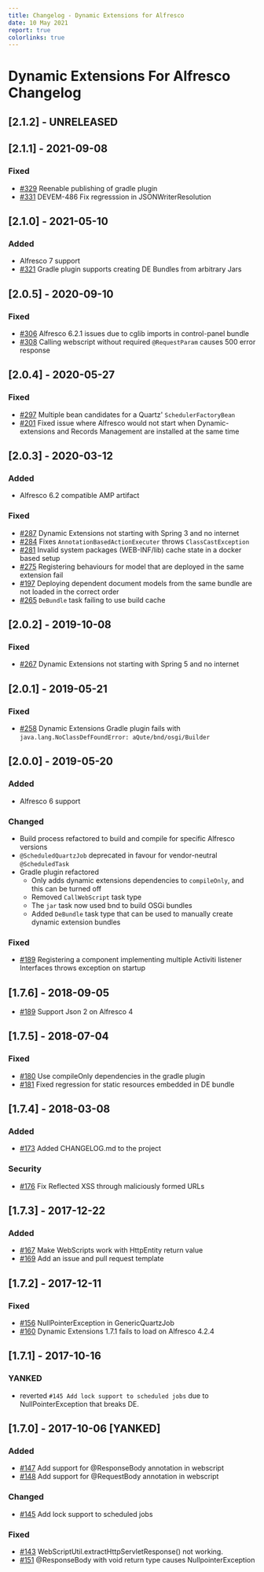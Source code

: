 ```yaml
---
title: Changelog - Dynamic Extensions for Alfresco
date: 10 May 2021
report: true
colorlinks: true
---
```

<!--
Changelog for DE

See http://keepachangelog.com/en as reference
Version template:

## [X.X.X] - yyyy-MM-dd
### Added (for new features)
### Changed (for changes in existing functionality)
### Deprecated (for soon-to-be removed features)
### Removed (for now removed features)
### Fixed (for any bug fixes)
### Security (in case of vulnerabilities)
### YANKED (for reverted functionality in)
 -->
# Dynamic Extensions For Alfresco Changelog

## [2.1.2] - UNRELEASED

## [2.1.1] - 2021-09-08
### Fixed
* [#329](https://github.com/xenit-eu/dynamic-extensions-for-alfresco/issues/329) Reenable publishing of gradle plugin
* [#331](https://github.com/xenit-eu/dynamic-extensions-for-alfresco/issues/331) DEVEM-486 Fix regresssion in JSONWriterResolution

## [2.1.0] - 2021-05-10
### Added
* Alfresco 7 support
* [#321](https://github.com/xenit-eu/dynamic-extensions-for-alfresco/pull/321) Gradle plugin supports creating DE Bundles from arbitrary Jars

## [2.0.5] - 2020-09-10
### Fixed
* [#306](https://github.com/xenit-eu/dynamic-extensions-for-alfresco/issues/306) Alfresco 6.2.1 issues due to cglib imports in control-panel bundle
* [#308](https://github.com/xenit-eu/dynamic-extensions-for-alfresco/issues/308) Calling webscript without required `@RequestParam` causes 500 error response

## [2.0.4] - 2020-05-27
### Fixed
* [#297](https://github.com/xenit-eu/dynamic-extensions-for-alfresco/issues/297) Multiple bean candidates for a Quartz' `SchedulerFactoryBean`
* [#201](https://github.com/xenit-eu/dynamic-extensions-for-alfresco/issues/201) Fixed issue where Alfresco would not start when Dynamic-extensions and Records Management are installed at the same time


## [2.0.3] - 2020-03-12
### Added
* Alfresco 6.2 compatible AMP artifact

### Fixed
* [#287](https://github.com/xenit-eu/dynamic-extensions-for-alfresco/issues/287) Dynamic Extensions not starting with Spring 3 and no internet
* [#284](https://github.com/xenit-eu/dynamic-extensions-for-alfresco/pull/284) Fixes `AnnotationBasedActionExecuter` throws `ClassCastException`
* [#281](https://github.com/xenit-eu/dynamic-extensions-for-alfresco/issues/281) Invalid system packages (WEB-INF/lib) cache state in a docker based setup
* [#275](https://github.com/xenit-eu/dynamic-extensions-for-alfresco/issues/275) Registering behaviours for model that are deployed in the same extension fail
* [#197](https://github.com/xenit-eu/dynamic-extensions-for-alfresco/issues/197) Deploying dependent document models from the same bundle are not loaded in the correct order
* [#265](https://github.com/xenit-eu/dynamic-extensions-for-alfresco/issues/265) `DeBundle` task failing to use build cache


## [2.0.2] - 2019-10-08
### Fixed
 * [#267](https://github.com/xenit-eu/dynamic-extensions-for-alfresco/issues/267) Dynamic Extensions not starting with Spring 5 and no internet

## [2.0.1] - 2019-05-21
### Fixed
 * [#258](https://github.com/xenit-eu/dynamic-extensions-for-alfresco/issues/258) Dynamic Extensions Gradle plugin fails with `java.lang.NoClassDefFoundError: aQute/bnd/osgi/Builder`

## [2.0.0] - 2019-05-20
### Added
* Alfresco 6 support

### Changed
* Build process refactored to build and compile for specific Alfresco versions
* `@ScheduledQuartzJob` deprecated in favour for vendor-neutral `@ScheduledTask`
* Gradle plugin refactored
  * Only adds dynamic extensions dependencies to `compileOnly`, and this can be turned off
  * Removed `CallWebScript` task type
  * The `jar` task now used bnd to build OSGi bundles
  * Added `DeBundle` task type that can be used to manually create dynamic extension bundles

### Fixed
* [#189](https://github.com/xenit-eu/dynamic-extensions-for-alfresco/issues/189)
Registering a component implementing multiple Activiti listener Interfaces throws exception on startup

## [1.7.6] - 2018-09-05
* [#189](https://github.com/xenit-eu/dynamic-extensions-for-alfresco/issues/189) Support Json 2 on Alfresco 4

## [1.7.5] - 2018-07-04
### Fixed
* [#180](https://github.com/xenit-eu/dynamic-extensions-for-alfresco/issues/180) Use compileOnly dependencies in the gradle plugin
* [#181](https://github.com/xenit-eu/dynamic-extensions-for-alfresco/issues/181) Fixed regression for static resources embedded in DE bundle

## [1.7.4] - 2018-03-08
### Added
* [#173](https://github.com/xenit-eu/dynamic-extensions-for-alfresco/issue/173) Added CHANGELOG.md to the project

### Security
* [#176](https://github.com/xenit-eu/dynamic-extensions-for-alfresco/pull/176) Fix Reflected XSS through maliciously formed URLs

## [1.7.3] - 2017-12-22
### Added
* [#167](https://github.com/xenit-eu/dynamic-extensions-for-alfresco/issues/167) Make WebScripts work with HttpEntity return value
* [#169](https://github.com/xenit-eu/dynamic-extensions-for-alfresco/issues/169) Add an issue and pull request template


## [1.7.2] - 2017-12-11
### Fixed
* [#156](https://github.com/xenit-eu/dynamic-extensions-for-alfresco/issues/156) NullPointerException in GenericQuartzJob
* [#160](https://github.com/xenit-eu/dynamic-extensions-for-alfresco/issues/160) Dynamic Extensions 1.7.1 fails to load on Alfresco 4.2.4


## [1.7.1] - 2017-10-16
### YANKED
* reverted `#145 Add lock support to scheduled jobs` due to NullPointerException that breaks DE.


## [1.7.0] - 2017-10-06 [YANKED]
### Added
* [#147](https://github.com/xenit-eu/dynamic-extensions-for-alfresco/issues/147) Add support for @ResponseBody annotation in webscript
* [#148](https://github.com/xenit-eu/dynamic-extensions-for-alfresco/issues/148) Add support for @RequestBody annotation in webscript

### Changed
* [#145](https://github.com/xenit-eu/dynamic-extensions-for-alfresco/pull/145) Add lock support to scheduled jobs

### Fixed
* [#143](https://github.com/xenit-eu/dynamic-extensions-for-alfresco/issues/143) WebScriptUtil.extractHttpServletResponse() not working.
* [#151](https://github.com/xenit-eu/dynamic-extensions-for-alfresco/issues/151) @ResponseBody with void return type causes NullpointerException

